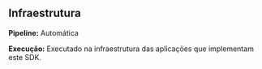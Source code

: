 ## Infraestrutura

**Pipeline:** Automática

**Execução:** Executado na infraestrutura das aplicações que implementam este SDK.
